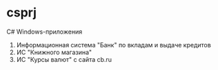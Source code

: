# csprj
C# Windows-приложения
1. Информационная система "Банк" по вкладам и выдаче кредитов
2. ИС "Книжного магазина"
3. ИС "Курсы валют" с сайта cb.ru
